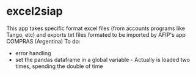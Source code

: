 # excel2siap
This app takes specific format excel files (from accounts programs like Tango, etc) and exports txt files formated to be imported by AFIP's app COMPRAS (Argentina)
To do:
  * error handling
  * set the pandas dataframe in a global variable - Actually is loaded two times, spending the double of time
